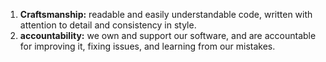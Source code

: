 1. **Craftsmanship:** readable and easily understandable code, written with attention to detail and consistency in style.
2. **accountability:** we own and support our software, and are accountable for improving it, fixing issues, and learning from our mistakes.
